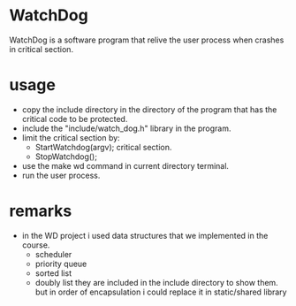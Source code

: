 # WatchDog

WatchDog is a software program that relive the user process when crashes in critical section.

# usage 
- copy the include directory in the directory of the program that has the critical code to be protected.
- include the "include/watch_dog.h" library in the program. 
- limit the critical section by:
     - StartWatchdog(argv);
        critical section.
     - StopWatchdog();
- use the make wd command in current directory terminal.
- run the user process.

# remarks 
- in the WD project i used data structures that we implemented in the course.
   - scheduler 
   - priority queue
   - sorted list
   - doubly list
 they are included in the include directory to show them. but in order of encapsulation i could replace it in static/shared library